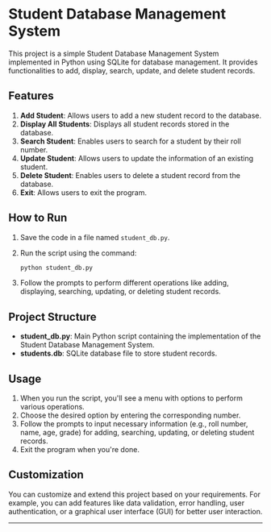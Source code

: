 # Student Database Management System

This project is a simple Student Database Management System implemented in Python using SQLite for database management. It provides functionalities to add, display, search, update, and delete student records.

## Features

1. **Add Student**: Allows users to add a new student record to the database.
2. **Display All Students**: Displays all student records stored in the database.
3. **Search Student**: Enables users to search for a student by their roll number.
4. **Update Student**: Allows users to update the information of an existing student.
5. **Delete Student**: Enables users to delete a student record from the database.
6. **Exit**: Allows users to exit the program.

## How to Run

1. Save the code in a file named `student_db.py`.
2. Run the script using the command:
    
    ```bash
    python student_db.py
    
    ```
    
3. Follow the prompts to perform different operations like adding, displaying, searching, updating, or deleting student records.

## Project Structure

- **student_db.py**: Main Python script containing the implementation of the Student Database Management System.
- **students.db**: SQLite database file to store student records.

## Usage

1. When you run the script, you'll see a menu with options to perform various operations.
2. Choose the desired option by entering the corresponding number.
3. Follow the prompts to input necessary information (e.g., roll number, name, age, grade) for adding, searching, updating, or deleting student records.
4. Exit the program when you're done.

## Customization

You can customize and extend this project based on your requirements. For example, you can add features like data validation, error handling, user authentication, or a graphical user interface (GUI) for better user interaction.

---
